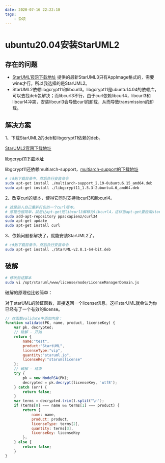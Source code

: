 ```yaml
---
date: 2020-07-16 22:22:10
tags:
    - 杂项
---
```


# ubuntu20.04安装StarUML2

## 存在的问题

- [StarUML官网下载地址](http://staruml.io/download) 提供的最新StarUML3只有AppImage格式的，需要wine才行。所以我选择的是StarUML2。
- StarUML2依赖libgcrypt11和libcurl3。libgcrypt11是ubuntu14.04的依赖库，可以去找deb包解决；而libcurl3不行，由于curl依赖libcurl4，libcurl3和libcurl4冲突，安装libcurl3会导致curl的卸载，从而导致transmission的卸载。



## 解决方案

1、下载StarUML2的deb和libgcrypt11依赖的deb。

[StarUML2官网下载地址](http://staruml-7a0.kxcdn.com/releases-v2/StarUML-v2.8.1-64-bit.deb) 

[libgcrypt11下载地址](http://launchpadlibrarian.net/375021363/libgcrypt11_1.5.3-2ubuntu4.6_amd64.deb) 

libgcrypt11还依赖multiarch-support，[multiarch-support的下载地址](http://launchpadlibrarian.net/416685704/multiarch-support_2.19-0ubuntu6.15_amd64.deb) 

```sh
# cd到下载目录中，然后执行安装命令
sudo apt-get install ./multiarch-support_2.19-0ubuntu6.15_amd64.deb
sudo apt-get install ./libgcrypt11_1.5.3-2ubuntu4.6_amd64.deb
```



2、改变curl的版本，使得它同时支持libcurl3和libcurl4。

```sh
# 这是别人自己重新打包的一个curl版本。
# 原理也很简单，就是让apt-get把libcurl3解释为libcurl4，这样当apt-get要检索starUML依赖的libcurl3时，就会检索到已安装的libcurl4，这样就不会提示找不到依赖了。对于使用没有影响。
sudo add-apt-repository ppa:xapienz/curl34
sudo apt-get update
sudo apt-get install curl
```



3、依赖问题都解决了，就能安装StarUML2了。

```sh
# cd到下载目录中，然后执行安装命令
sudo apt-get install ./StarUML-v2.8.1-64-bit.deb
```



## 破解

```sh
# 修改验证脚本
sudo vi /opt/staruml/www/license/node/LicenseManagerDomain.js
```

破解的原理也比较简单：

对于starUML的验证函数，直接返回一个license信息。这样starUML就会认为你已经有了一个有效的license。

```js
// 在函数validate中添加内容：
function validate(PK, name, product, licenseKey) {
    var pk, decrypted;
	// 破解 - 开始
	return {
		name:"test",
        product:"StartUML",
        licenseType:"vip",
        quantity:"staruml.io",
        licenseKey:"starumllicense"
    };
    // 破解 - 结束
    try {
        pk = new NodeRSA(PK);
        decrypted = pk.decrypt(licenseKey, 'utf8');
    } catch (err) {
        return false;
    }
    var terms = decrypted.trim().split("\n");
    if (terms[0] === name && terms[1] === product) {
        return { 
            name: name, 
            product: product, 
            licenseType: terms[2],
            quantity: terms[3],
            licenseKey: licenseKey
        };
    } else {
        return false;
    }
}
```

